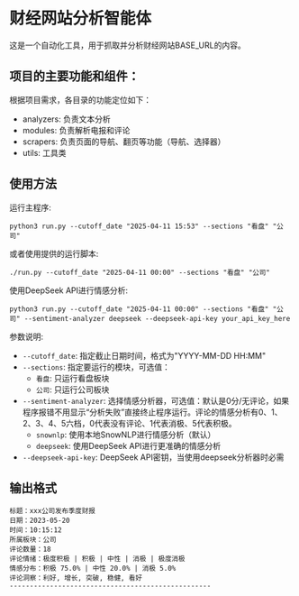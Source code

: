 # 财经网站分析智能体

这是一个自动化工具，用于抓取并分析财经网站BASE_URL的内容。

## 项目的主要功能和组件：
根据项目需求，各目录的功能定位如下：
- analyzers: 负责文本分析
- modules: 负责解析电报和评论
- scrapers: 负责页面的导航、翻页等功能（导航、选择器）
- utils: 工具类


## 使用方法

运行主程序:
```
python3 run.py --cutoff_date "2025-04-11 15:53" --sections "看盘" "公司"
```

或者使用提供的运行脚本:
```
./run.py --cutoff_date "2025-04-11 00:00" --sections "看盘" "公司"
```

使用DeepSeek API进行情感分析:
```
python3 run.py --cutoff_date "2025-04-11 00:00" --sections "看盘" "公司" --sentiment-analyzer deepseek --deepseek-api-key your_api_key_here
```

参数说明:
- `--cutoff_date`: 指定截止日期时间，格式为"YYYY-MM-DD HH:MM"
- `--sections`: 指定要运行的模块，可选值：
  - `看盘`: 只运行看盘板块
  - `公司`: 只运行公司板块
- `--sentiment-analyzer`: 选择情感分析器，可选值：默认是0分/无评论，如果程序报错不用显示“分析失败”直接终止程序运行。评论的情感分析有0、1、2、3、4、5六档，0代表没有评论、1代表消极、5代表积极。
  - `snownlp`: 使用本地SnowNLP进行情感分析（默认）
  - `deepseek`: 使用DeepSeek API进行更准确的情感分析
- `--deepseek-api-key`: DeepSeek API密钥，当使用deepseek分析器时必需

## 输出格式

```
标题：xxx公司发布季度财报
日期：2023-05-20
时间：10:15:12
所属板块：公司
评论数量：18
评论情绪：极度积极 | 积极 | 中性 | 消极 | 极度消极
情感分布：积极 75.0% | 中性 20.0% | 消极 5.0%
评论洞察：利好, 增长, 突破, 稳健, 看好
--------------------------------------------------
```
